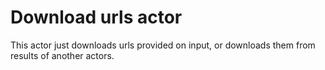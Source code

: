 # Download urls actor

This actor just downloads urls provided on input, or downloads them from results of another actors.